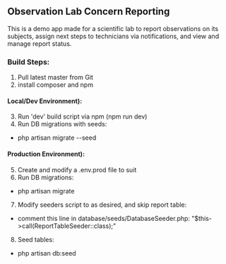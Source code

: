 
## Observation Lab Concern Reporting
This is a demo app made for a scientific lab to report observations 
on its subjects, assign next steps to technicians via notifications, 
and view and manage report status. 

### Build Steps:
1. Pull latest master from Git
2. install composer and npm

#### Local/Dev Environment):
3. Run 'dev' build script via npm (npm run dev)
4. Run DB migrations with seeds:
 - php artisan migrate --seed

#### Production Environment):
5. Create and modify a .env.prod file to suit
6. Run DB migrations:
 - php artisan migrate
7. Modify seeders script to as desired, and skip report table:
 - comment this line in database/seeds/DatabaseSeeder.php: "$this->call(ReportTableSeeder::class);"
8. Seed tables:
 - php artisan db:seed
